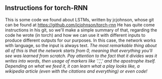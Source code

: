 ## Instructions for torch-RNN
This is some code we found about LSTMs, written by jcjohnson, whose git can be found at https://github.com/jcjohnson/torch-rnn
He has quite come instructions in his git, so we'll make a simple summary of that, regarding the code he wrote (in torch) and how we can use it with different inputs to produce different outputs for our purposes.
In this case, the network works with language, so the input is always text.
*The most remarkable thing about all of this is that the network starts from 0, meaning that everything you'll see was learned from scratch. Pay attention to the fact that it divides was it writes into words, then usage of markers like '.',',' and the apostrophe itself. Depending on what we feed it, it can learn what a play looks like, a wikipedia article (even with the citations and everything) or even code!*

